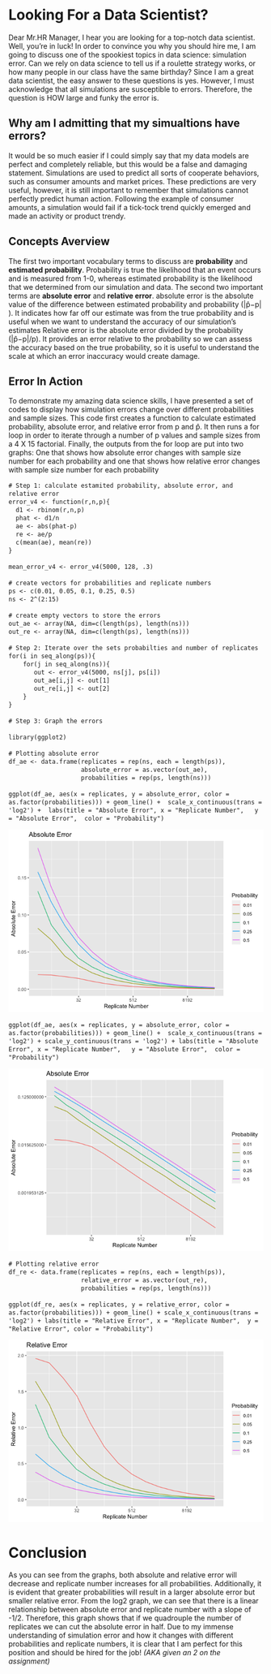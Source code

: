 # Looking For a Data Scientist?

Dear Mr.HR Manager, I hear you are looking for a top-notch data
scientist. Well, you’re in luck! In order to convince you why you should
hire me, I am going to discuss one of the spookiest topics in data
science: simulation error. Can we rely on data science to tell us if a
roulette strategy works, or how many people in our class have the same
birthday? Since I am a great data scientist, the easy answer to these
questions is yes. However, I must acknowledge that all simulations are
susceptible to errors. Therefore, the question is HOW large and funky
the error is.

## Why am I admitting that my simualtions have errors?

It would be so much easier if I could simply say that my data models are
perfect and completely reliable, but this would be a false and damaging
statement. Simulations are used to predict all sorts of cooperate
behaviors, such as consumer amounts and market prices. These predictions
are very useful, however, it is still important to remember that
simulations cannot perfectly predict human action. Following the example
of consumer amounts, a simulation would fail if a tick-tock trend
quickly emerged and made an activity or product trendy.

## Concepts Averview

The first two important vocabulary terms to discuss are **probability**
and **estimated probability**. Probability is true the likelihood that
an event occurs and is measured from 1-0, whereas estimated probability
is the likelihood that we determined from our simulation and data. The
second two important terms are **absolute error** and **relative
error**. absolute error is the absolute value of the difference between
estimated probability and probability (|p̂−p| ). It indicates how far off
our estimate was from the true probability and is useful when we want to
understand the accuracy of our simulation’s estimates Relative error is
the absolute error divided by the probability (|p̂−p|/p). It provides an
error relative to the probability so we can assess the accuracy based on
the true probability, so it is useful to understand the scale at which
an error inaccuracy would create damage.

## Error In Action

To demonstrate my amazing data science skills, I have presented a set of
codes to display how simulation errors change over different
probabilities and sample sizes. This code first creates a function to
calculate estimated probability, absolute error, and relative error from
p and p̂. It then runs a for loop in order to iterate through a number of
p values and sample sizes from a 4 X 15 factorial. Finally, the outputs
from the for loop are put into two graphs: One that shows how absolute
error changes with sample size number for each probability and one that
shows how relative error changes with sample size number for each
probability

    # Step 1: calculate estamited probability, absolute error, and relative error
    error_v4 <- function(r,n,p){
      d1 <- rbinom(r,n,p)
      phat <- d1/n
      ae <- abs(phat-p)
      re <- ae/p
      c(mean(ae), mean(re))
    }

    mean_error_v4 <- error_v4(5000, 128, .3)

    # create vectors for probabilities and replicate numbers
    ps <- c(0.01, 0.05, 0.1, 0.25, 0.5)
    ns <- 2^(2:15)

    # create empty vectors to store the errors
    out_ae <- array(NA, dim=c(length(ps), length(ns)))
    out_re <- array(NA, dim=c(length(ps), length(ns)))

    # Step 2: Iterate over the sets probabilties and number of replicates
    for(i in seq_along(ps)){
        for(j in seq_along(ns)){
           out <- error_v4(5000, ns[j], ps[i])
           out_ae[i,j] <- out[1]
           out_re[i,j] <- out[2]  
        }
    }

    # Step 3: Graph the errors

    library(ggplot2)

    # Plotting absolute error
    df_ae <- data.frame(replicates = rep(ns, each = length(ps)),
                        absolute_error = as.vector(out_ae),
                        probabilities = rep(ps, length(ns)))

    ggplot(df_ae, aes(x = replicates, y = absolute_error, color = as.factor(probabilities))) + geom_line() +  scale_x_continuous(trans = 'log2') +  labs(title = "Absolute Error", x = "Replicate Number",   y = "Absolute Error",  color = "Probability")

![](simulation-error_files/figure-markdown_strict/unnamed-chunk-2-1.png)

    ggplot(df_ae, aes(x = replicates, y = absolute_error, color = as.factor(probabilities))) + geom_line() +  scale_x_continuous(trans = 'log2') + scale_y_continuous(trans = 'log2') + labs(title = "Absolute Error", x = "Replicate Number",   y = "Absolute Error",  color = "Probability")

![](simulation-error_files/figure-markdown_strict/unnamed-chunk-2-2.png)

    # Plotting relative error
    df_re <- data.frame(replicates = rep(ns, each = length(ps)),
                        relative_error = as.vector(out_re),
                        probabilities = rep(ps, length(ns)))

    ggplot(df_re, aes(x = replicates, y = relative_error, color = as.factor(probabilities))) + geom_line() + scale_x_continuous(trans = 'log2') + labs(title = "Relative Error", x = "Replicate Number",  y = "Relative Error", color = "Probability")

![](simulation-error_files/figure-markdown_strict/unnamed-chunk-2-3.png)

# Conclusion

As you can see from the graphs, both absolute and relative error will
decrease and replicate number increases for all probabilities.
Additionally, it is evident that greater probabilities will result in a
larger absolute error but smaller relative error. From the log2 graph,
we can see that there is a linear relationship between absolute error
and replicate number with a slope of -1/2. Therefore, this graph shows
that if we quadrouple the number of replicates we can cut the absolute
error in half. Due to my immense understanding of simulation error and
how it changes with different probabilities and replicate numbers, it is
clear that I am perfect for this position and should be hired for the
job! *(AKA given an 2 on the assignment)*
